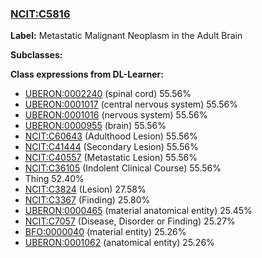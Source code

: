 
### [NCIT:C5816](http://purl.obolibrary.org/obo/NCIT_C5816)
**Label:** Metastatic Malignant Neoplasm in the Adult Brain

**Subclasses:** 

**Class expressions from DL-Learner:**

- [UBERON:0002240](http://purl.obolibrary.org/obo/UBERON_0002240) (spinal cord) 55.56%
- [UBERON:0001017](http://purl.obolibrary.org/obo/UBERON_0001017) (central nervous system) 55.56%
- [UBERON:0001016](http://purl.obolibrary.org/obo/UBERON_0001016) (nervous system) 55.56%
- [UBERON:0000955](http://purl.obolibrary.org/obo/UBERON_0000955) (brain) 55.56%
- [NCIT:C60643](http://purl.obolibrary.org/obo/NCIT_C60643) (Adulthood Lesion) 55.56%
- [NCIT:C41444](http://purl.obolibrary.org/obo/NCIT_C41444) (Secondary Lesion) 55.56%
- [NCIT:C40557](http://purl.obolibrary.org/obo/NCIT_C40557) (Metastatic Lesion) 55.56%
- [NCIT:C36105](http://purl.obolibrary.org/obo/NCIT_C36105) (Indolent Clinical Course) 55.56%
- Thing 52.40%
- [NCIT:C3824](http://purl.obolibrary.org/obo/NCIT_C3824) (Lesion) 27.58%
- [NCIT:C3367](http://purl.obolibrary.org/obo/NCIT_C3367) (Finding) 25.80%
- [UBERON:0000465](http://purl.obolibrary.org/obo/UBERON_0000465) (material anatomical entity) 25.45%
- [NCIT:C7057](http://purl.obolibrary.org/obo/NCIT_C7057) (Disease, Disorder or Finding) 25.27%
- [BFO:0000040](http://purl.obolibrary.org/obo/BFO_0000040) (material entity) 25.26%
- [UBERON:0001062](http://purl.obolibrary.org/obo/UBERON_0001062) (anatomical entity) 25.26%


